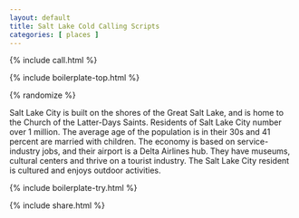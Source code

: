 ```yaml
---
layout: default
title: Salt Lake Cold Calling Scripts
categories: [ places ]
---
```


{% include call.html %}

{% include boilerplate-top.html %}


{% randomize %}

Salt Lake City is built on the shores of the Great Salt Lake, and is home to the Church of the Latter-Days Saints. Residents of Salt Lake City number over 1 million. The average age of the population is in their 30s and 41 percent are married with children. The economy is based on service-industry jobs, and their airport is a Delta Airlines hub. They have museums, cultural centers and thrive on a tourist industry. The Salt Lake City resident is cultured and enjoys outdoor activities.

{% include boilerplate-try.html %}

{% include share.html %}